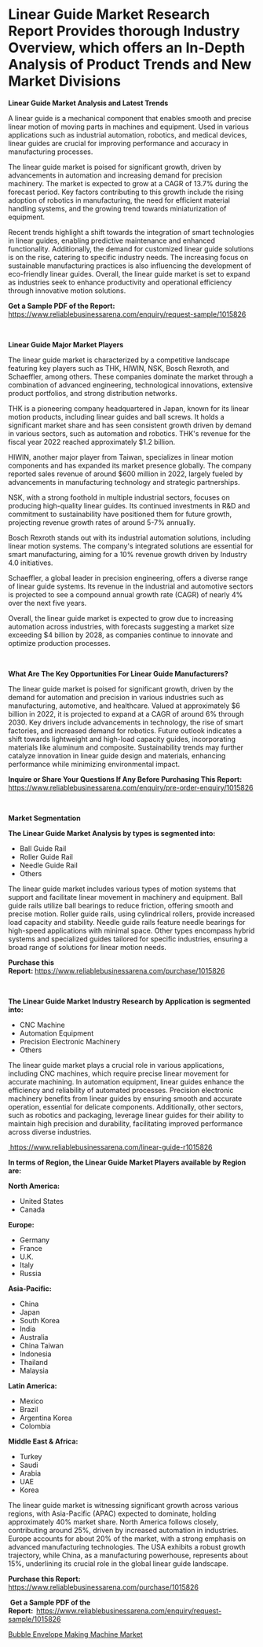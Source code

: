 <p><h1>Linear Guide Market Research Report Provides thorough Industry Overview, which offers an In-Depth Analysis of Product Trends and New Market Divisions</h1></p><p><strong>Linear Guide Market Analysis and Latest Trends</strong></p>
<p><p>A linear guide is a mechanical component that enables smooth and precise linear motion of moving parts in machines and equipment. Used in various applications such as industrial automation, robotics, and medical devices, linear guides are crucial for improving performance and accuracy in manufacturing processes.</p><p>The linear guide market is poised for significant growth, driven by advancements in automation and increasing demand for precision machinery. The market is expected to grow at a CAGR of 13.7% during the forecast period. Key factors contributing to this growth include the rising adoption of robotics in manufacturing, the need for efficient material handling systems, and the growing trend towards miniaturization of equipment.</p><p>Recent trends highlight a shift towards the integration of smart technologies in linear guides, enabling predictive maintenance and enhanced functionality. Additionally, the demand for customized linear guide solutions is on the rise, catering to specific industry needs. The increasing focus on sustainable manufacturing practices is also influencing the development of eco-friendly linear guides. Overall, the linear guide market is set to expand as industries seek to enhance productivity and operational efficiency through innovative motion solutions.</p></p>
<p><strong>Get a Sample PDF of the Report:&nbsp;</strong> <a href="https://www.reliablebusinessarena.com/enquiry/request-sample/1015826?utm_campaign=1990&utm_medium=2&utm_source=Github&utm_content=ia&utm_term=18022025&utm_id=linear-guide">https://www.reliablebusinessarena.com/enquiry/request-sample/1015826</a></p>
<p>&nbsp;</p>
<p><strong>Linear Guide Major Market Players</strong></p>
<p><p>The linear guide market is characterized by a competitive landscape featuring key players such as THK, HIWIN, NSK, Bosch Rexroth, and Schaeffler, among others. These companies dominate the market through a combination of advanced engineering, technological innovations, extensive product portfolios, and strong distribution networks.</p><p>THK is a pioneering company headquartered in Japan, known for its linear motion products, including linear guides and ball screws. It holds a significant market share and has seen consistent growth driven by demand in various sectors, such as automation and robotics. THK's revenue for the fiscal year 2022 reached approximately $1.2 billion.</p><p>HIWIN, another major player from Taiwan, specializes in linear motion components and has expanded its market presence globally. The company reported sales revenue of around $600 million in 2022, largely fueled by advancements in manufacturing technology and strategic partnerships.</p><p>NSK, with a strong foothold in multiple industrial sectors, focuses on producing high-quality linear guides. Its continued investments in R&D and commitment to sustainability have positioned them for future growth, projecting revenue growth rates of around 5-7% annually.</p><p>Bosch Rexroth stands out with its industrial automation solutions, including linear motion systems. The company's integrated solutions are essential for smart manufacturing, aiming for a 10% revenue growth driven by Industry 4.0 initiatives.</p><p>Schaeffler, a global leader in precision engineering, offers a diverse range of linear guide systems. Its revenue in the industrial and automotive sectors is projected to see a compound annual growth rate (CAGR) of nearly 4% over the next five years.</p><p>Overall, the linear guide market is expected to grow due to increasing automation across industries, with forecasts suggesting a market size exceeding $4 billion by 2028, as companies continue to innovate and optimize production processes.</p></p>
<p>&nbsp;</p>
<p><strong>What Are The Key Opportunities For Linear Guide Manufacturers?</strong></p>
<p><p>The linear guide market is poised for significant growth, driven by the demand for automation and precision in various industries such as manufacturing, automotive, and healthcare. Valued at approximately $6 billion in 2022, it is projected to expand at a CAGR of around 6% through 2030. Key drivers include advancements in technology, the rise of smart factories, and increased demand for robotics. Future outlook indicates a shift towards lightweight and high-load capacity guides, incorporating materials like aluminum and composite. Sustainability trends may further catalyze innovation in linear guide design and materials, enhancing performance while minimizing environmental impact.</p></p>
<p><strong>Inquire or Share Your Questions If Any Before Purchasing This Report:</strong> <a href="https://www.reliablebusinessarena.com/enquiry/pre-order-enquiry/1015826?utm_campaign=1990&utm_medium=2&utm_source=Github&utm_content=ia&utm_term=18022025&utm_id=linear-guide">https://www.reliablebusinessarena.com/enquiry/pre-order-enquiry/1015826</a></p>
<p>&nbsp;</p>
<p><strong>Market Segmentation</strong></p>
<p><strong>The Linear Guide Market Analysis by types is segmented into:</strong></p>
<p><ul><li>Ball Guide Rail</li><li>Roller Guide Rail</li><li>Needle Guide Rail</li><li>Others</li></ul></p>
<p><p>The linear guide market includes various types of motion systems that support and facilitate linear movement in machinery and equipment. Ball guide rails utilize ball bearings to reduce friction, offering smooth and precise motion. Roller guide rails, using cylindrical rollers, provide increased load capacity and stability. Needle guide rails feature needle bearings for high-speed applications with minimal space. Other types encompass hybrid systems and specialized guides tailored for specific industries, ensuring a broad range of solutions for linear motion needs.</p></p>
<p><strong>Purchase this Report:&nbsp;</strong><a href="https://www.reliablebusinessarena.com/purchase/1015826?utm_campaign=1990&utm_medium=2&utm_source=Github&utm_content=ia&utm_term=18022025&utm_id=linear-guide">https://www.reliablebusinessarena.com/purchase/1015826</a></p>
<p>&nbsp;</p>
<p><strong>The Linear Guide Market Industry Research by Application is segmented into:</strong></p>
<p><ul><li>CNC Machine</li><li>Automation Equipment</li><li>Precision Electronic Machinery</li><li>Others</li></ul></p>
<p><p>The linear guide market plays a crucial role in various applications, including CNC machines, which require precise linear movement for accurate machining. In automation equipment, linear guides enhance the efficiency and reliability of automated processes. Precision electronic machinery benefits from linear guides by ensuring smooth and accurate operation, essential for delicate components. Additionally, other sectors, such as robotics and packaging, leverage linear guides for their ability to maintain high precision and durability, facilitating improved performance across diverse industries.</p></p>
<p><a href="https://www.reliablebusinessarena.com/linear-guide-r1015826?utm_campaign=1990&utm_medium=2&utm_source=Github&utm_content=ia&utm_term=18022025&utm_id=linear-guide">&nbsp;https://www.reliablebusinessarena.com/linear-guide-r1015826</a></p>
<p><strong>In terms of Region, the Linear Guide Market Players available by Region are:</strong></p>
<p>
    <p> <strong> North America: </strong>
        <ul>
            <li>United States</li>
            <li>Canada</li>
        </ul>
        </p> 
    <p> <strong> Europe: </strong>
        <ul>
            <li>Germany</li>
            <li>France</li>
            <li>U.K.</li>
            <li>Italy</li>
            <li>Russia</li>
        </ul>
        </p> 
    <p> <strong> Asia-Pacific: </strong>
        <ul>
            <li>China</li>
            <li>Japan</li>
            <li>South Korea</li>
            <li>India</li>
            <li>Australia</li>
            <li>China Taiwan</li>
            <li>Indonesia</li>
            <li>Thailand</li>
            <li>Malaysia</li>
        </ul>
        </p> 
    <p> <strong> Latin America: </strong>
        <ul>
            <li>Mexico</li>
            <li>Brazil</li>
            <li>Argentina Korea</li>
            <li>Colombia</li>
        </ul>
        </p> 
    <p> <strong> Middle East & Africa: </strong>
        <ul>
            <li>Turkey</li>
            <li>Saudi</li>
            <li>Arabia</li>
            <li>UAE</li>
            <li>Korea</li>
        </ul>
    </p>
    </p>
<p><p>The linear guide market is witnessing significant growth across various regions, with Asia-Pacific (APAC) expected to dominate, holding approximately 40% market share. North America follows closely, contributing around 25%, driven by increased automation in industries. Europe accounts for about 20% of the market, with a strong emphasis on advanced manufacturing technologies. The USA exhibits a robust growth trajectory, while China, as a manufacturing powerhouse, represents about 15%, underlining its crucial role in the global linear guide landscape.</p></p>
<p><strong>Purchase this Report: </strong><a href="https://www.reliablebusinessarena.com/purchase/1015826?utm_campaign=1990&utm_medium=2&utm_source=Github&utm_content=ia&utm_term=18022025&utm_id=linear-guide">https://www.reliablebusinessarena.com/purchase/1015826</a></p>
<p>&nbsp;<strong>Get a Sample PDF of the Report:&nbsp;&nbsp;</strong><a href="https://www.reliablebusinessarena.com/enquiry/request-sample/1015826?utm_campaign=1990&utm_medium=2&utm_source=Github&utm_content=ia&utm_term=18022025&utm_id=linear-guide">https://www.reliablebusinessarena.com/enquiry/request-sample/1015826</a></p>
<p><strong></strong></p>
<p><p><a href="https://github.com/MarciaRunte/Market-Research-Report-List-1/blob/main/bubble-envelope-making-machine-market.md?utm_campaign=1990&utm_medium=2&utm_source=Github&utm_content=ia&utm_term=18022025&utm_id=linear-guide">Bubble Envelope Making Machine Market</a></p></p>